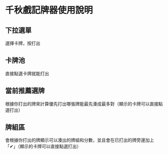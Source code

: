 # 千秋戲記牌器使用說明

## 下拉選單
選擇卡牌，按打出

## 卡牌池
直接點選卡牌就能打出

## 當前推薦選牌
根據你打出的牌來計算優先打出哪張牌能最先湊成最多對（顯示的卡牌可以直接點選打出）

## 牌組區
會根據你打出的牌顯示可以湊出的牌組和分數，並且會在已打出的牌旁邊加上「✔」（顯示的卡牌可以直接點選打出）
